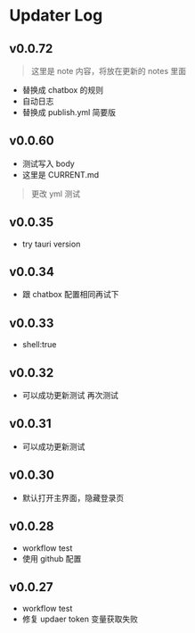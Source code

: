 # Updater Log

## v0.0.72

> 这里是 note 内容，将放在更新的 notes 里面

- 替换成 chatbox 的规则
- 自动日志
- 替换成 publish.yml 简要版

## v0.0.60

- 测试写入 body
- 这里是 CURRENT.md

> 更改 yml 测试

## v0.0.35

- try tauri version

## v0.0.34

- 跟 chatbox 配置相同再试下

## v0.0.33

- shell:true

## v0.0.32

- 可以成功更新测试 再次测试

## v0.0.31

- 可以成功更新测试

## v0.0.30

- 默认打开主界面，隐藏登录页

## v0.0.28

- workflow test
- 使用 github 配置

## v0.0.27

- workflow test
- 修复 updaer token 变量获取失败
